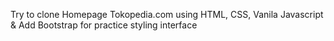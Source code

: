 Try to clone Homepage Tokopedia.com using HTML, CSS, Vanila Javascript & Add Bootstrap for practice styling interface

